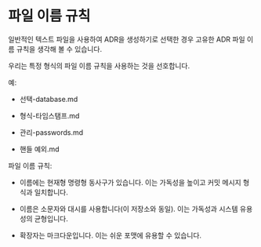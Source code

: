 # 파일 이름 규칙

일반적인 텍스트 파일을 사용하여 ADR을 생성하기로 선택한 경우 고유한 ADR 파일 이름 규칙을 생각해 볼 수 있습니다.

우리는 특정 형식의 파일 이름 규칙을 사용하는 것을 선호합니다.

예:

   * 선택-database.md

   * 형식-타임스탬프.md

   * 관리-passwords.md

   * 핸들 예외.md

파일 이름 규칙:

   * 이름에는 현재형 명령형 동사구가 있습니다. 이는 가독성을 높이고 커밋 메시지 형식과 일치합니다.

   * 이름은 소문자와 대시를 사용합니다(이 저장소와 동일). 이는 가독성과 시스템 유용성의 균형입니다.

   * 확장자는 마크다운입니다. 이는 쉬운 포맷에 유용할 수 있습니다.